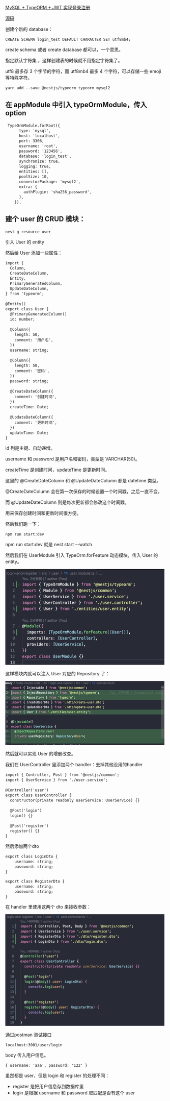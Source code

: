 [MySQL + TypeORM + JWT 实现登录注册](https://juejin.cn/book/7226988578700525605/section/7243417086767136828)

[源码](https://github.com/thinkasany/nestjs-course-code/tree/master/54/login-and-register)

创建个新的 database：

```
CREATE SCHEMA login_test DEFAULT CHARACTER SET utf8mb4;
```

create schema 或者 create database 都可以，一个意思。

指定默认字符集 ，这样创建表的时候就不用指定字符集了。

utf8 最多存 3 个字节的字符，而 utf8mb4 最多 4 个字符，可以存储一些 emoji 等特殊字符。

```
yarn add --save @nestjs/typeorm typeorm mysql2
```

## 在 appModule 中引入 typeOrmModule，传入 option

```
 TypeOrmModule.forRoot({
      type: 'mysql',
      host: 'localhost',
      port: 3306,
      username: 'root',
      password: '123456',
      database: 'login_test',
      synchronize: true,
      logging: true,
      entities: [],
      poolSize: 10,
      connectorPackage: 'mysql2',
      extra: {
        authPlugin: 'sha256_password',
      },
    }),
```

## 建个 user 的 CRUD 模块：

```
nest g resource user
```

引入 User 的 entity

然后给 User 添加一些属性：

```
import {
  Column,
  CreateDateColumn,
  Entity,
  PrimaryGeneratedColumn,
  UpdateDateColumn,
} from 'typeorm';

@Entity()
export class User {
  @PrimaryGeneratedColumn()
  id: number;

  @Column({
    length: 50,
    comment: '用户名',
  })
  username: string;

  @Column({
    length: 50,
    comment: '密码',
  })
  password: string;

  @CreateDateColumn({
    comment: '创建时间',
  })
  createTime: Date;

  @UpdateDateColumn({
    comment: '更新时间',
  })
  updateTime: Date;
}
```

id 列是主键、自动递增。

username 和 password 是用户名和密码，类型是 VARCHAR(50)。

createTime 是创建时间，updateTime 是更新时间。

这里的 @CreateDateColumn 和 @UpdateDateColumn 都是 datetime 类型。

@CreateDateColumn 会在第一次保存的时候设置一个时间戳，之后一直不变。

而 @UpdateDateColumn 则是每次更新都会修改这个时间戳。

用来保存创建时间和更新时间很方便。

然后我们跑一下：

```
npm run start:dev
```

npm run start:dev 就是 nest start --watch

然后我们在 UserModule 引入 TypeOrm.forFeature 动态模块，传入 User 的 entity。

<img src="/docs/nest/54/image/1.png"  style="width: 500px;height: 300px"/>

这样模块内就可以注入 User 对应的 Repository 了：

<img src="/docs/nest/54/image/2.png"  style="width: 500px;height: 200px"/>

然后就可以实现 User 的增删改查。

我们在 UserController 里添加两个 handler：去掉其他没用的handler

```
import { Controller, Post } from '@nestjs/common';
import { UserService } from './user.service';

@Controller('user')
export class UserController {
  constructor(private readonly userService: UserService) {}

  @Post('login')
  login() {}

  @Post('register')
  register() {}
}
```

</pre>

然后添加两个dto

```
export class LoginDto {
    username: string;
    password: string;
}
```

```
export class RegisterDto {
    username: string;
    password: string;
}
```

在 handler 里使用这两个 dto 来接收参数：

<img src="/docs/nest/54/image/3.png" style="width: 500px;height: 350px" />

通过postman 测试接口

```
localhost:3001/user/login
```

body 传入用户信息。

```
{ username: 'aaa', password: '122' }
```

虽然都是 user，但是 login 和 register 的处理不同：

- register 是把用户信息存到数据库里
- login 是根据 username 和 password 取匹配是否有这个 user
